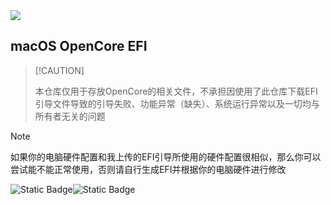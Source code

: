 <img src="https://github.com/acidanthera/OpenCorePkg/raw/master/Docs/Logos/OpenCore_with_text_Small.png" />

## macOS OpenCore EFI

>  [!CAUTION]
>
>  本仓库仅用于存放OpenCore的相关文件，不承担因使用了此仓库下载EFI引导文件导致的引导失败、功能异常（缺失）、系统运行异常以及一切均与所有者无关的问题

> [!NOTE]
>
> 如果你的电脑硬件配置和我上传的EFI引导所使用的硬件配置很相似，那么你可以尝试能不能正常使用，否则请自行生成EFI并根据你的电脑硬件进行修改

![Static Badge](https://img.shields.io/badge/%E6%94%AF%E6%8C%81%E7%9A%84macOS%E7%89%88%E6%9C%AC-Catalina%2010.15%20~%20Sequoia%2015.1-block?logo=apple)![Static Badge](https://img.shields.io/badge/OpenCore%E7%89%88%E6%9C%AC-1.0.1-33163)

